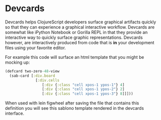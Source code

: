 # Devcards

Devcards helps ClojureScript developers surface graphical artifacts
quickly so that they can experience a graphical interactive workflow.
Devcards are somewhat like iPython Notebook or Gorilla REPL in that they provide an
interactive way to quickly surface graphic representations. Devcards
however, are interactively produced from code that is **in** your
development files using your favorite editor.

For example this code will surface an html template that you might be
mocking up:

```clojure
(defcard two-zero-48-view 
  (sab-card [:div.board 
              [:div.cells
                 [:div {:class "cell xpos-1 ypos-1"} 4]
                 [:div {:class "cell xpos-1 ypos-2"} 2]
                 [:div {:class "cell xpos-1 ypos-3"} 8]]]))
```

When used with lein figwheel after saving the file that contains this
definition you will see this sablono template rendered in the devcards
interface.  


